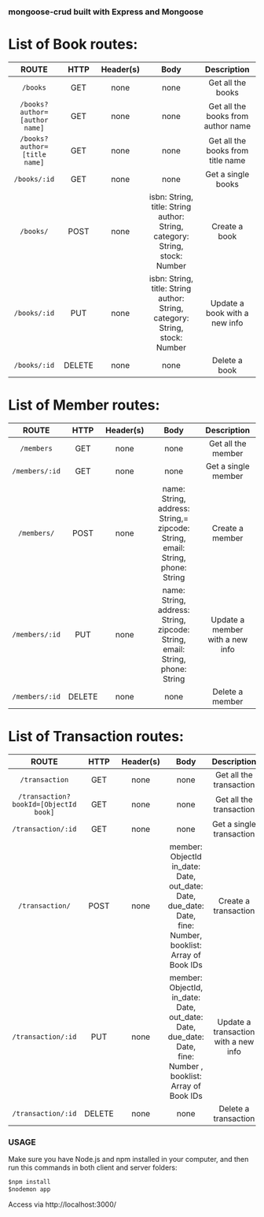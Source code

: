 # 
### mongoose-crud built with Express and Mongoose

List of Book routes:
====
**ROUTE** | **HTTP** | **Header(s)**  | **Body** | **Description**
:---: | :---: | :---: | :---: | :---:
`/books` | GET | none | none | Get all the books
`/books?author=[author name]` | GET | none | none | Get all the books from author name
`/books?author=[title name]` | GET | none | none | Get all the books from title name
`/books/:id` | GET | none | none | Get a single books
`/books/` | POST | none | isbn: String, title: String author: String, category: String, stock: Number | Create a book
`/books/:id` | PUT | none | isbn: String, title: String author: String, category: String, stock: Number | Update a book with a new info
`/books/:id` | DELETE | none | none | Delete a book

List of Member routes:
====
**ROUTE** | **HTTP** | **Header(s)**  | **Body** | **Description**
:---: | :---: | :---: | :---: | :---:
`/members` | GET | none | none | Get all the member
`/members/:id` | GET | none | none | Get a single member
`/members/` | POST | none | name: String, address: String,= zipcode: String, email: String, phone: String | Create a member
`/members/:id` | PUT | none | name: String, address: String, zipcode: String, email: String, phone: String | Update a member with a new info
`/members/:id` | DELETE | none | none | Delete a member

List of Transaction routes:
====
**ROUTE** | **HTTP** | **Header(s)**  | **Body** | **Description**
:---: | :---: | :---: | :---: | :---:
`/transaction` | GET | none | none | Get all the transaction
`/transaction?bookId=[ObjectId book]` | GET | none | none | Get all the transaction
`/transaction/:id` | GET | none | none | Get a single transaction
`/transaction/` | POST | none | member: ObjectId in_date: Date, out_date: Date, due_date: Date, fine: Number, booklist: Array of Book IDs | Create a transaction
`/transaction/:id` | PUT | none | member: ObjectId, in_date: Date, out_date: Date, due_date: Date, fine: Number , booklist: Array of Book IDs| Update a transaction with a new info
`/transaction/:id` | DELETE | none | none | Delete a transaction

### **USAGE**
Make sure you have Node.js and npm installed in your computer, and then run this commands in both client and server folders:

```javascript
$npm install
$nodemon app
```
Access via http://localhost:3000/

